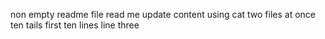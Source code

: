 non empty readme file
read me update
content using cat
two files at once
ten tails
first ten lines
line three
